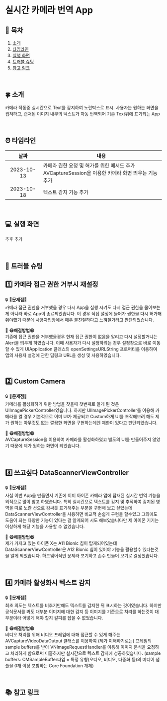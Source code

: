 # 실시간 카메라 번역 App
## 📖 목차
1. [소개](#-소개)
2. [타임라인](#-타임라인)
3. [실행 화면](#-실행-화면)
4. [트러블 슈팅](#-트러블-슈팅)
5. [참고 링크](#-참고-링크)


</br>

## 🍀 소개
카메라 작동중 실시간으로 Text를 감지하여 노란박스로 표시. 사용자는 원하는 화면을 캡쳐하고, 캡쳐된 이미지 내부의 텍스트가 자동 번역되어 기존 Text위에 표기되는 App

</br>

## ⏰ 타임라인
|날짜|내용|
|:--:|--|
| 2023-10-13 | 카메라 권한 요청 및 허가를 위한 메서드 추가 <br>AVCaptureSession을 이용한 카메라 화면 띄우는 기능 추가|
| 2023-10-18 | 텍스트 감지 기능 추가 |

</br>

## 💻 실행 화면 

추후 추가

</br>

## 🧨 트러블 슈팅

1️⃣ **카메라 접근 권한 거부시 재설정** <br>
-
🔒 **🧐문제점🧐** <br>
카메라 접근 권한을 거부했을 경우 다시 App을 실행 시켜도 다시 접근 권한을 물어보는게 아니라 바로 App이 종료되었습니다. 이 경우 직접 설정에 들어가 권한을 다시 허가해줘야했기 때문에 사용자입장에서 매우 불친절하다고 느껴질거라고 판단되었습니다.

🔑 **😆해결방법😆** <br>
기존에 접근 권한을 거부했을경우 현재 접근 권한이 없음을 알리고 다시 설정할거냐는 Alert을 띄우게 하였습니다. 이때 사용자가 다시 설정하려는 경우 설정창으로 바로 이동할 수 있게 UIApplication 클래스의 openSettingsURLString 프로퍼티를 이용하여 앱의 사용자 설정에 관한 딥링크 URL을 생성 및 사용하였습니다.

<br>

2️⃣ **Custom Camera** <br>
-
🔒 **🧐문제점🧐** <br>
카메라를 활성화하기 위한 방법을 찾을때 첫번째로 알게 된 것은 UIImagePickerController였습니다. 하지만 UIImagePickerController를 이용해 카메라를 켤 경우 기본적으로 이미 UI가 제공되고 Custom하게 UI를 조작해보려 해도 제가 원하는 아무것도 없는 깔끔한 화면을 구현하는데엔 제한이 있다고 판단되었습니다.

🔑 **😆해결방법😆** <br>
AVCaptureSession을 이용하여 카메라를 활성화하였고 별도의 UI를 만들어주지 않았기 때문에 제가 원하는 화면이 되었습니다.

<br>

3️⃣ **쓰고싶다 DataScannerViewController** <br>
-
🔒 **🧐문제점🧐** <br>
사실 이번 App을 만들면서 기존에 이미 아이폰 카메라 앱에 탑재된 실시간 번역 기능을 외적으로 많이 참고 하였습니다. 특히 실시간으로 텍스트를 감지 및 추적하여 감지된 영역을 따로 노란 선으로 감싸듯 표기해주는 부분을 구현해 보고 싶었는데 DataScannerViewController을 사용하면 비교적 손쉽게 구현을 할수있고 그외에도 도움이 되는 다양한 기능이 있다는 걸 알게되어 시도 해보았습니다만 제 아이폰 기기는 이상하게 해당 기능을 사용할 수 없었습니다.

🔑 **😆해결방법😆** <br>
제가 가지고 있는 아이폰 X는 A11 Bionic 칩이 탑재되어있는데 DataScannerViewController은 A12 Bionic 칩이 있어야 기능을 활용할수 있다는것을 알게 되었습니다. 하드웨어적인 문제라 포기하고 손수 만들어 보기로 결정했습니다.

<br>

4️⃣ **카메라 활성화시 텍스트 감지** <br>
-
🔒 **🧐문제점🧐** <br>
최초 의도는 텍스트를 비추기만해도 텍스트를 감지한 뒤 표시하는 것이였습니다. 하지만 공식문서를 봐도 대부분 이미지에 대한 감지 등 이미지를 기준으로 처리를 하는것이 대부분이라 어떻게 해야 할지 갈피를 잡을 수 없었습니다.

🔑 **😆해결방법😆** <br>
비디오 처리를 위해 비디오 프레임에 대해 접근할 수 있게 해주는 AVCaptureVideoDataOutput 클래스를 이용하여 (제가 이해하기로는) 프레임의 sample buffers를 받아 VNImageRequestHandler를 이용해 이미지 분석을 요청하고 처리하게 함으로써 미흡하지만 실시간으로 텍스트 감지에 성공하였습니다.
(sample buffers: CMSampleBuffer타입 = 특정 유형(오디오, 비디오, 다중화 등)의 미디어 샘플을 0개 이상 포함하는 Core Foundation 개체)

<br>

## 📚 참고 링크


